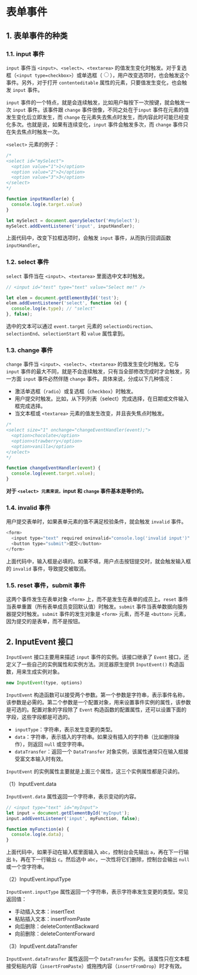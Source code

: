 # 表单事件

## 1. 表单事件的种类

### 1.1. input 事件

`input` 事件当 `<input>`、`<select>`、`<textarea>` 的值发生变化时触发。对于复选框（`<input type=checkbox>`）或单选框（<input type=radio>），用户改变选项时，也会触发这个事件。另外，对于打开 `contenteditable` 属性的元素，只要值发生变化，也会触发 `input` 事件。

`input` 事件的一个特点，就是会连续触发，比如用户每按下一次按键，就会触发一次 `input` 事件。该事件跟 `change` 事件很像，不同之处在于`input` 事件在元素的值发生变化后立即发生，而 `change` 在元素失去焦点时发生，而内容此时可能已经变化多次。也就是说，如果有连续变化，`input` 事件会触发多次，而 `change` 事件只在失去焦点时触发一次。

`<select>` 元素的例子：

```javascript
/*
<select id="mySelect">
  <option value="1">1</option>
  <option value="2">2</option>
  <option value="3">3</option>
</select>
*/

function inputHandler(e) {
  console.log(e.target.value)
}

let mySelect = document.querySelector('#mySelect');
mySelect.addEventListener('input', inputHandler);
```

上面代码中，改变下拉框选项时，会触发 `input` 事件，从而执行回调函数 `inputHandler`。

### 1.2. select 事件

`select` 事件当在 `<input>`、`<textarea>` 里面选中文本时触发。

```javascript
// <input id="test" type="text" value="Select me!" />

let elem = document.getElementById('test');
elem.addEventListener('select', function (e) {
  console.log(e.type); // "select"
}, false);
```

选中的文本可以通过 `event.target` 元素的 `selectionDirection`、`selectionEnd`、`selectionStart` 和 `value` 属性拿到。

### 1.3. change 事件

`change` 事件当 `<input>`、`<select>`、`<textarea>` 的值发生变化时触发。它与 `input` 事件的最大不同，就是不会连续触发，只有当全部修改完成时才会触发，另一方面 `input` 事件必然伴随 `change` 事件。具体来说，分成以下几种情况：

- 激活单选框（`radio`）或复选框（`checkbox`）时触发。
- 用户提交时触发。比如，从下列列表（select）完成选择，在日期或文件输入框完成选择。
- 当文本框或 `<textarea>` 元素的值发生改变，并且丧失焦点时触发。

```javascript
/*
<select size="1" onchange="changeEventHandler(event);">
  <option>chocolate</option>
  <option>strawberry</option>
  <option>vanilla</option>
</select>
*/

function changeEventHandler(event) {
  console.log(event.target.value);
}
```

**对于 `<select> 元素来说，`input 和 `change` 事件基本是等价的。**

### 1.4. invalid 事件

用户提交表单时，如果表单元素的值不满足校验条件，就会触发 `invalid` 事件。

```javascript
<form>
  <input type="text" required oninvalid="console.log('invalid input')" />
  <button type="submit">提交</button>
</form>
```

上面代码中，输入框是必填的。如果不填，用户点击按钮提交时，就会触发输入框的 `invalid` 事件，导致提交被取消。

### 1.5. reset 事件，submit 事件

这两个事件发生在表单对象 `<form>` 上，而不是发生在表单的成员上。`reset` 事件当表单重置（所有表单成员变回默认值）时触发。`submit` 事件当表单数据向服务器提交时触发。`submit` 事件的发生对象是 `<form>` 元素，而不是 `<button>` 元素，因为提交的是表单，而不是按钮。

## 2. InputEvent 接口

`InputEvent` 接口主要用来描述 `input` 事件的实例。该接口继承了 `Event` 接口，还定义了一些自己的实例属性和实例方法。浏览器原生提供 `InputEvent()` 构造函数，用来生成实例对象。

```javascript
new InputEvent(type, options)
```

`InputEvent` 构造函数可以接受两个参数。第一个参数是字符串，表示事件名称，该参数是必需的。第二个参数是一个配置对象，用来设置事件实例的属性，该参数是可选的。配置对象的字段除了 `Event` 构造函数的配置属性，还可以设置下面的字段，这些字段都是可选的。

- `inputType`：字符串，表示发生变更的类型。
- `data`：字符串，表示插入的字符串。如果没有插入的字符串（比如删除操作），则返回 `null` 或空字符串。
- `dataTransfer`：返回一个 `DataTransfer` 对象实例，该属性通常只在输入框接受富文本输入时有效。

`InputEvent` 的实例属性主要就是上面三个属性，这三个实例属性都是只读的。

（1）InputEvent.data

`InputEvent.data` 属性返回一个字符串，表示变动的内容。

```javascript
// <input type="text" id="myInput">
let input = document.getElementById('myInput');
input.addEventListener('input', myFunction, false);

function myFunction(e) {
  console.log(e.data);
}
```

上面代码中，如果手动在输入框里面输入 `abc`，控制台会先输出 `a`，再在下一行输出 `b`，再在下一行输出 `c`。然后选中 `abc`，一次性将它们删除，控制台会输出 `null` 或一个空字符串。

（2）InputEvent.inputType

`InputEvent.inputType` 属性返回一个字符串，表示字符串发生变更的类型。常见返回值：

- 手动插入文本：insertText
- 粘贴插入文本：insertFromPaste
- 向后删除：deleteContentBackward
- 向前删除：deleteContentForward

（3）InputEvent.dataTransfer

`InputEvent.dataTransfer` 属性返回一个 `DataTransfer` 实例。该属性只在文本框接受粘贴内容（`insertFromPaste`）或拖拽内容（`insertFromDrop`）时才有效。
